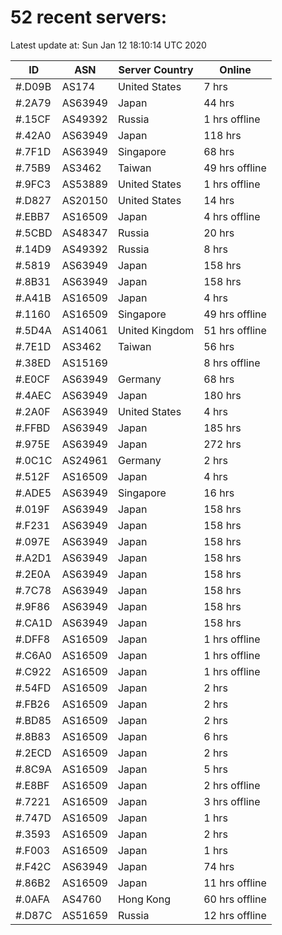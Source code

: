 # 52 recent servers:

Latest update at: Sun Jan 12 18:10:14 UTC 2020

| ID | ASN | Server Country | Online |
| -- | --- | -------------- | ------ |
| #.D09B | AS174 | United States | 7 hrs |
| #.2A79 | AS63949 | Japan | 44 hrs |
| #.15CF | AS49392 | Russia | 1 hrs offline |
| #.42A0 | AS63949 | Japan | 118 hrs |
| #.7F1D | AS63949 | Singapore | 68 hrs |
| #.75B9 | AS3462 | Taiwan | 49 hrs offline |
| #.9FC3 | AS53889 | United States | 1 hrs offline |
| #.D827 | AS20150 | United States | 14 hrs |
| #.EBB7 | AS16509 | Japan | 4 hrs offline |
| #.5CBD | AS48347 | Russia | 20 hrs |
| #.14D9 | AS49392 | Russia | 8 hrs |
| #.5819 | AS63949 | Japan | 158 hrs |
| #.8B31 | AS63949 | Japan | 158 hrs |
| #.A41B | AS16509 | Japan | 4 hrs |
| #.1160 | AS16509 | Singapore | 49 hrs offline |
| #.5D4A | AS14061 | United Kingdom | 51 hrs offline |
| #.7E1D | AS3462 | Taiwan | 56 hrs |
| #.38ED | AS15169 |  | 8 hrs offline |
| #.E0CF | AS63949 | Germany | 68 hrs |
| #.4AEC | AS63949 | Japan | 180 hrs |
| #.2A0F | AS63949 | United States | 4 hrs |
| #.FFBD | AS63949 | Japan | 185 hrs |
| #.975E | AS63949 | Japan | 272 hrs |
| #.0C1C | AS24961 | Germany | 2 hrs |
| #.512F | AS16509 | Japan | 4 hrs |
| #.ADE5 | AS63949 | Singapore | 16 hrs |
| #.019F | AS63949 | Japan | 158 hrs |
| #.F231 | AS63949 | Japan | 158 hrs |
| #.097E | AS63949 | Japan | 158 hrs |
| #.A2D1 | AS63949 | Japan | 158 hrs |
| #.2E0A | AS63949 | Japan | 158 hrs |
| #.7C78 | AS63949 | Japan | 158 hrs |
| #.9F86 | AS63949 | Japan | 158 hrs |
| #.CA1D | AS63949 | Japan | 158 hrs |
| #.DFF8 | AS16509 | Japan | 1 hrs offline |
| #.C6A0 | AS16509 | Japan | 1 hrs offline |
| #.C922 | AS16509 | Japan | 1 hrs offline |
| #.54FD | AS16509 | Japan | 2 hrs |
| #.FB26 | AS16509 | Japan | 2 hrs |
| #.BD85 | AS16509 | Japan | 2 hrs |
| #.8B83 | AS16509 | Japan | 6 hrs |
| #.2ECD | AS16509 | Japan | 2 hrs |
| #.8C9A | AS16509 | Japan | 5 hrs |
| #.E8BF | AS16509 | Japan | 2 hrs offline |
| #.7221 | AS16509 | Japan | 3 hrs offline |
| #.747D | AS16509 | Japan | 1 hrs |
| #.3593 | AS16509 | Japan | 2 hrs |
| #.F003 | AS16509 | Japan | 1 hrs |
| #.F42C | AS63949 | Japan | 74 hrs |
| #.86B2 | AS16509 | Japan | 11 hrs offline |
| #.0AFA | AS4760 | Hong Kong | 60 hrs offline |
| #.D87C | AS51659 | Russia | 12 hrs offline |

